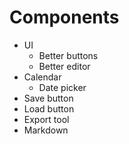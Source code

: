 # Components

- UI
  - Better buttons
  - Better editor
- Calendar
  - Date picker
- Save button
- Load button
- Export tool
- Markdown
